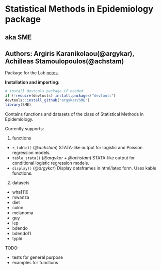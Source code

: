 # Statistical Methods in Epidemiology package
## aka SME

## Authors: Argiris Karanikolaou(@argykar), Achilleas Stamoulopoulos(@achstam)

Package for the Lab [notes](https://github.com/argykar/Statistical-Methods-in-Epidemiology).

**Installation and importing:**

```r
# install devtools package if needed
if (!require(devtools) install.packages("devtools")
devtools::install_github("argykar/SME")
library(SME)
```

Contains functions and datasets of the class of Statistical Methods in Epidemiology.

Currently supports:
1. functions
 + `r_table()` (*@achstam*) STATA-like output for logistic and Poisson regression models.
 + `table_stata()` (*@argykar* + *@achstam*) STATA-like output for conditional logistic regression models.
 + `display()` (*@argykar*) Display dataframes in html/latex form. Uses kable functions.
2. datasets
  + wha1110
  + mwanza
  + diet
  + colon
  + melanoma
  + guy 
  + lep
  + bdendo
  + bdendo11
  + typhi
  
TODO: 
  + tests for general purpose
  + examples for functions
  
  
